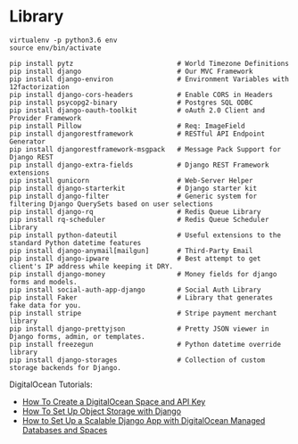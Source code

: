 # Library

```
virtualenv -p python3.6 env
source env/bin/activate
```

```
pip install pytz                          # World Timezone Definitions
pip install django                        # Our MVC Framework
pip install django-environ                # Environment Variables with 12factorization
pip install django-cors-headers           # Enable CORS in Headers
pip install psycopg2-binary               # Postgres SQL ODBC
pip install django-oauth-toolkit          # oAuth 2.0 Client and Provider Framework
pip install Pillow                        # Req: ImageField
pip install djangorestframework           # RESTful API Endpoint Generator
pip install djangorestframework-msgpack   # Message Pack Support for Django REST
pip install django-extra-fields           # Django REST Framework extensions
pip install gunicorn                      # Web-Server Helper
pip install django-starterkit             # Django starter kit
pip install django-filter                 # Generic system for filtering Django QuerySets based on user selections
pip install django-rq                     # Redis Queue Library
pip install rq-scheduler                  # Redis Queue Scheduler Library
pip install python-dateutil               # Useful extensions to the standard Python datetime features
pip install django-anymail[mailgun]       # Third-Party Email
pip install django-ipware                 # Best attempt to get client's IP address while keeping it DRY.
pip install django-money                  # Money fields for django forms and models.
pip install social-auth-app-django        # Social Auth Library
pip install Faker                         # Library that generates fake data for you.
pip install stripe                        # Stripe payment merchant library
pip install django-prettyjson             # Pretty JSON viewer in Django forms, admin, or templates.
pip install freezegun                     # Python datetime override library
pip install django-storages               # Collection of custom storage backends for Django.
```

DigitalOcean Tutorials:
* [How To Create a DigitalOcean Space and API Key](https://www.digitalocean.com/community/tutorials/how-to-create-a-digitalocean-space-and-api-key)
* [How To Set Up Object Storage with Django](https://www.digitalocean.com/community/tutorials/how-to-set-up-object-storage-with-django)
* [How to Set Up a Scalable Django App with DigitalOcean Managed Databases and Spaces](https://www.digitalocean.com/community/tutorials/how-to-set-up-a-scalable-django-app-with-digitalocean-managed-databases-and-spaces)
